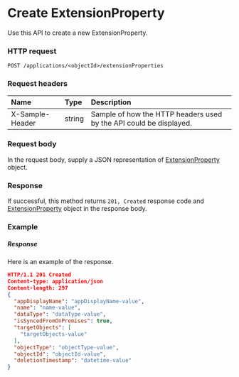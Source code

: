 # Create ExtensionProperty

Use this API to create a new ExtensionProperty.
### HTTP request
```http
POST /applications/<objectId>/extensionProperties

```
### Request headers
| Name       | Type | Description|
|:---------------|:--------|:----------|
| X-Sample-Header  | string  | Sample of how the HTTP headers used by the API could be displayed.|

### Request body
In the request body, supply a JSON representation of [ExtensionProperty](../resources/extensionproperty.md) object.


### Response
If successful, this method returns `201, Created` response code and [ExtensionProperty](../resources/extensionproperty.md) object in the response body.

### Example
##### Response
Here is an example of the response.
```json
HTTP/1.1 201 Created
Content-type: application/json
Content-length: 297
{
  "appDisplayName": "appDisplayName-value",
  "name": "name-value",
  "dataType": "dataType-value",
  "isSyncedFromOnPremises": true,
  "targetObjects": [
    "targetObjects-value"
  ],
  "objectType": "objectType-value",
  "objectId": "objectId-value",
  "deletionTimestamp": "datetime-value"
}
```

<!-- uuid: 2dab6a67-8866-4efd-947a-38bad7af9a9e
2015-10-12 23:19:38 UTC -->